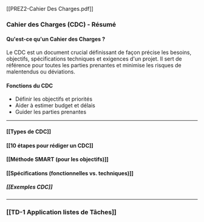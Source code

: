 [[PREZ2-Cahier Des Charges.pdf]]
### Cahier des Charges (CDC) - Résumé

#### Qu'est-ce qu'un Cahier des Charges ?

Le CDC est un document crucial définissant de façon précise les besoins, objectifs, spécifications techniques et exigences d'un projet. Il sert de référence pour toutes les parties prenantes et minimise les risques de malentendus ou déviations.

#### Fonctions du CDC

- Définir les objectifs et priorités
- Aider à estimer budget et délais
- Guider les parties prenantes

---
#### [[Types de CDC]]

#### [[10 étapes pour rédiger un CDC]]

#### [[Méthode SMART (pour les objectifs)]]

#### [[Spécifications (fonctionnelles vs. techniques)]]
##### [[Exemples CDC]]

---

### [[TD-1 Application listes de Tâches]]

